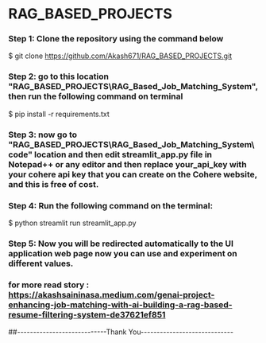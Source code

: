 # RAG_BASED_PROJECTS 


### Step 1: Clone the repository using the command below 

$ git clone https://github.com/Akash671/RAG_BASED_PROJECTS.git 

### Step 2: go to this location "RAG_BASED_PROJECTS\RAG_Based_Job_Matching_System", then run the following command on terminal 
$ pip install -r requirements.txt 

### Step 3: now go to "RAG_BASED_PROJECTS\RAG_Based_Job_Matching_System\code" location and then edit streamlit_app.py file in Notepad++ or any editor and then replace your_api_key with your cohere api key that you can create on the Cohere website, and this is free of cost. 


### Step 4: Run the following command on the terminal: 
$ python streamlit run streamlit_app.py 


### Step 5: Now you will be redirected automatically to the UI application web page now you can use and experiment on different values. 


### for more read story  : https://akashsaininasa.medium.com/genai-project-enhancing-job-matching-with-ai-building-a-rag-based-resume-filtering-system-de37621ef851





##----------------------------Thank You-----------------------------
